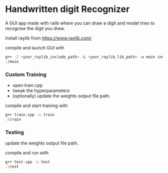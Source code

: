 # Handwritten digit Recognizer

A GUI app made with ralib where you can draw a digit and model tries to recognise the digit you drew.

install raylib from https://www.raylib.com/

compile and launch GUI with

``` bash
g++ -I <your_raylib_include_path> -L <your_raylib_lib_path> -o main index.cpp -lraylib -lgdi32 -lopengl32 -lwinmm
./main
```


### Custom Training
- open train.cpp
- tweak the hyperparameters
- (optionally) update the weights output file path.

compile and start training with

``` bash
g++ train.cpp -o train
.\train
```

### Testing
update the weights output file path.

compile and run with

``` bash
g++ test.cpp -o test
.\test
```
